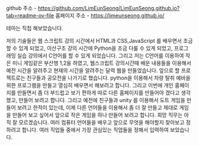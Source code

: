 github 주소 - https://github.com/LimEunSeong/LimEunSeong.github.io?tab=readme-ov-file
홈페이지 주소 - https://limeunseong.github.io/

테마는 직접 해보았습니다.

저의 기술들은 웹 스크립트 강의 시간에서 HTML과 CSS,JavaScript 를 배우면서 조금 할 수 있게 되었고, 이산구조 강의 시간에 Python을 조금 다룰 수 있게 되었고, 프로그래밍 실습 강의에서 C언어를 할 수 있게 되었습니다.
그리고 저는 C언어를 이용하여 작은 미니 게임같은 부산헹 1,2을 하였고, 웹스크립트 강의시간때 배운 내용들을 이용해서 예전 시간을 알려주고 현재의 시간을 알려주는 달력 웹을 만들었습니다.
앞으로 할 프로젝트로는 친구들과 공모전을 나가기로 했습니다. python을 이용해서 차량 탈취 예바을 위한 프로그램을 만들고 열심히 배우면서 해보려고 합니다. 그리고 이번에 개인 홈페이지를 만들면서 좀 더 부드럽고 보기 편하게 따로 다른 홈페이지를 만들어야 겠다고 생각했고, 만들어 보려고 합니다. 그리고 예전에 친구들과 unity 를 이용해서 도트 게임을 만들어 보려고 한적이 있는데, 이제 다른 언어들을 이용해서 좀 더 잘 만들고 제대로 게임을 만들어 보고 싶어서 앞으로 작은 게임을 하나 만들어 보려고 합니다.
희망 직무는 아직 잘 모르겠습니다. 여러 컴퓨터 언어들을 배우고 앞으로 무엇을 해야할지 찾아보고 정하려고 합니다. 여러 직업들 중에서 가장 관심있는 직업들을 정해서 입력하여 보았습니다.
